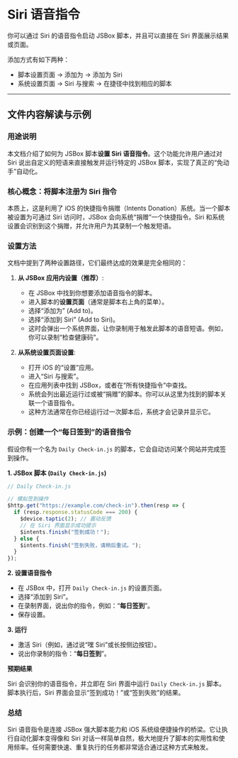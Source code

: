 # Siri 语音指令

你可以通过 Siri 的语音指令启动 JSBox 脚本，并且可以直接在 Siri 界面展示结果或页面。

添加方式有如下两种：

- 脚本设置页面 -> 添加为 -> 添加为 Siri
- 系统设置页面 -> Siri 与搜索 -> 在捷径中找到相应的脚本

---

## 文件内容解读与示例

### 用途说明

本文档介绍了如何为 JSBox 脚本**设置 Siri 语音指令**。这个功能允许用户通过对 Siri 说出自定义的短语来直接触发并运行特定的 JSBox 脚本，实现了真正的“免动手”自动化。

### 核心概念：将脚本注册为 Siri 指令

本质上，这是利用了 iOS 的快捷指令捐赠（Intents Donation）系统。当一个脚本被设置为可通过 Siri 访问时，JSBox 会向系统“捐赠”一个快捷指令。Siri 和系统设置会识别到这个捐赠，并允许用户为其录制一个触发短语。

### 设置方法

文档中提到了两种设置路径，它们最终达成的效果是完全相同的：

1.  **从 JSBox 应用内设置（推荐）**:
    -   在 JSBox 中找到你想要添加语音指令的脚本。
    -   进入脚本的**设置页面**（通常是脚本右上角的菜单）。
    -   选择“添加为” (Add to)。
    -   选择“添加到 Siri” (Add to Siri)。
    -   这时会弹出一个系统界面，让你录制用于触发此脚本的语音短语。例如，你可以录制“检查健康码”。

2.  **从系统设置页面设置**:
    -   打开 iOS 的“设置”应用。
    -   进入“Siri 与搜索”。
    -   在应用列表中找到 JSBox，或者在“所有快捷指令”中查找。
    -   系统会列出最近运行过或被“捐赠”的脚本。你可以从这里为找到的脚本关联一个语音指令。
    -   这种方法通常在你已经运行过一次脚本后，系统才会记录并显示它。

### 示例：创建一个“每日签到”的语音指令

假设你有一个名为 `Daily Check-in.js` 的脚本，它会自动访问某个网站并完成签到操作。

**1. JSBox 脚本 (`Daily Check-in.js`)**

```javascript
// Daily Check-in.js

// 模拟签到操作
$http.get("https://example.com/check-in").then(resp => {
  if (resp.response.statusCode === 200) {
    $device.taptic(2); // 震动反馈
    // 在 Siri 界面显示成功提示
    $intents.finish("签到成功！");
  } else {
    $intents.finish("签到失败，请稍后重试。");
  }
});
```

**2. 设置语音指令**

-   在 JSBox 中，打开 `Daily Check-in.js` 的设置页面。
-   选择“添加到 Siri”。
-   在录制界面，说出你的指令，例如：“**每日签到**”。
-   保存设置。

**3. 运行**

-   激活 Siri（例如，通过说“嘿 Siri”或长按侧边按钮）。
-   说出你录制的指令：“**每日签到**”。

**预期结果**

Siri 会识别你的语音指令，并立即在 Siri 界面中运行 `Daily Check-in.js` 脚本。脚本执行后，Siri 界面会显示“签到成功！”或“签到失败”的结果。

### 总结

Siri 语音指令是连接 JSBox 强大脚本能力和 iOS 系统级便捷操作的桥梁。它让执行自动化脚本变得像和 Siri 对话一样简单自然，极大地提升了脚本的实用性和使用频率。任何需要快速、重复执行的任务都非常适合通过这种方式来触发。